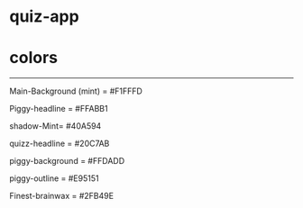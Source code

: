 # quiz-app

# colors

---

Main-Background (mint) = #F1FFFD

Piggy-headline = #FFABB1

shadow-Mint= #40A594

quizz-headline = #20C7AB

piggy-background = #FFDADD

piggy-outline = #E95151

Finest-brainwax = #2FB49E
